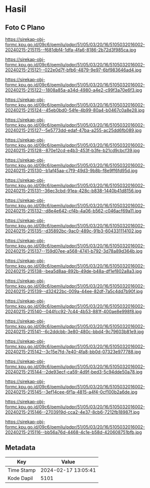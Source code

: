 # Hasil

## Foto C Plano

https://sirekap-obj-formc.kpu.go.id/09c6/pemilu/pdpr/51/05/03/20/16/5105032016002-20240215-215115--f681dbf4-1dfa-4fa6-8186-2b72d3f985ca.jpg

https://sirekap-obj-formc.kpu.go.id/09c6/pemilu/pdpr/51/05/03/20/16/5105032016002-20240215-215121--022e0d7f-bfb6-4879-9e97-6bf983646ad4.jpg

https://sirekap-obj-formc.kpu.go.id/09c6/pemilu/pdpr/51/05/03/20/16/5105032016002-20240215-215122--1808a85a-a34d-4980-a4e2-c99f3a70e6f3.jpg

https://sirekap-obj-formc.kpu.go.id/09c6/pemilu/pdpr/51/05/03/20/16/5105032016002-20240215-215124--45eb0bd0-54fe-4b99-80a4-b0467c0a8e28.jpg

https://sirekap-obj-formc.kpu.go.id/09c6/pemilu/pdpr/51/05/03/20/16/5105032016002-20240215-215127--5e5773dd-edaf-47ba-a255-ac25dd6fb089.jpg

https://sirekap-obj-formc.kpu.go.id/09c6/pemilu/pdpr/51/05/03/20/16/5105032016002-20240215-215128--870e12cd-e4b3-453f-b3fe-b21cd9cbcf39.jpg

https://sirekap-obj-formc.kpu.go.id/09c6/pemilu/pdpr/51/05/03/20/16/5105032016002-20240215-215130--b1af45aa-c7f9-49d3-9b8b-f8e9ff6fd95d.jpg

https://sirekap-obj-formc.kpu.go.id/09c6/pemilu/pdpr/51/05/03/20/16/5105032016002-20240215-215131--36ec3cbd-91ea-428c-b838-1440b41d8156.jpg

https://sirekap-obj-formc.kpu.go.id/09c6/pemilu/pdpr/51/05/03/20/16/5105032016002-20240215-215132--d8e4e642-cf4b-4a06-b562-c046acf69a11.jpg

https://sirekap-obj-formc.kpu.go.id/09c6/pemilu/pdpr/51/05/03/20/16/5105032016002-20240215-215135--d35892bc-9ac0-489c-91b3-604331114102.jpg

https://sirekap-obj-formc.kpu.go.id/09c6/pemilu/pdpr/51/05/03/20/16/5105032016002-20240215-215137--159d07ee-a568-4741-b792-3d78a89d364b.jpg

https://sirekap-obj-formc.kpu.go.id/09c6/pemilu/pdpr/51/05/03/20/16/5105032016002-20240215-215138--bea5d8aa-892b-49de-b48a-df1ef802a8a3.jpg

https://sirekap-obj-formc.kpu.go.id/09c6/pemilu/pdpr/51/05/03/20/16/5105032016002-20240215-215139--d32422bc-009a-44ee-82df-7a5c4dd7b90f.jpg

https://sirekap-obj-formc.kpu.go.id/09c6/pemilu/pdpr/51/05/03/20/16/5105032016002-20240215-215140--044fcc92-7c44-4b53-881f-400ae8e998f8.jpg

https://sirekap-obj-formc.kpu.go.id/09c6/pemilu/pdpr/51/05/03/20/16/5105032016002-20240215-215141--6c2ddcbb-3e80-480c-bbd4-9c79603b81e9.jpg

https://sirekap-obj-formc.kpu.go.id/09c6/pemilu/pdpr/51/05/03/20/16/5105032016002-20240215-215142--3c15e7fd-7e40-4fa8-bb0d-07323e977788.jpg

https://sirekap-obj-formc.kpu.go.id/09c6/pemilu/pdpr/51/05/03/20/16/5105032016002-20240215-215144--2de93ecf-ca59-4d9f-bed3-5c94dde50a78.jpg

https://sirekap-obj-formc.kpu.go.id/09c6/pemilu/pdpr/51/05/03/20/16/5105032016002-20240215-215145--3ef14cee-6f1a-4815-a4f4-0cf100b2a6de.jpg

https://sirekap-obj-formc.kpu.go.id/09c6/pemilu/pdpr/51/05/03/20/16/5105032016002-20240215-215146--2703919d-cca2-4e37-8cb6-7212fb18987f.jpg

https://sirekap-obj-formc.kpu.go.id/09c6/pemilu/pdpr/51/05/03/20/16/5105032016002-20240215-215116--bb56a76d-4468-4c1e-b58d-420608751bfb.jpg


## Metadata

| Key        | Value               |
| ---------- | ------------------- |
| Time Stamp | 2024-02-17 13:05:41 |
| Kode Dapil | 5101                |



